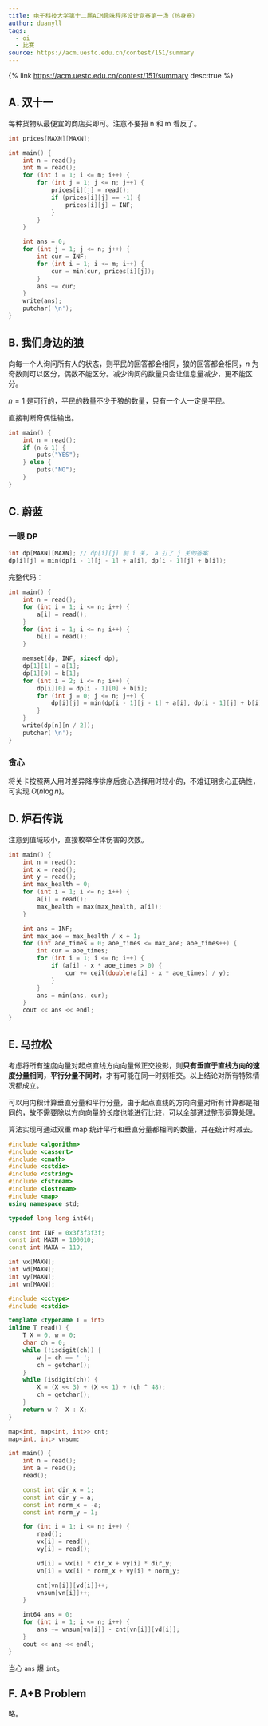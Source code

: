 ```yaml
---
title: 电子科技大学第十二届ACM趣味程序设计竞赛第一场（热身赛）
author: duanyll
tags:
  - oi
  - 比赛
source: https://acm.uestc.edu.cn/contest/151/summary
---
```


{% link https://acm.uestc.edu.cn/contest/151/summary desc:true %}

## A. 双十一

每种货物从最便宜的商店买即可。注意不要把 n 和 m 看反了。

```cpp
int prices[MAXN][MAXN];

int main() {
    int n = read();
    int m = read();
    for (int i = 1; i <= m; i++) {
        for (int j = 1; j <= n; j++) {
            prices[i][j] = read();
            if (prices[i][j] == -1) {
                prices[i][j] = INF;
            }
        }
    }

    int ans = 0;
    for (int j = 1; j <= n; j++) {
        int cur = INF;
        for (int i = 1; i <= m; i++) {
            cur = min(cur, prices[i][j]);
        }
        ans += cur;
    }
    write(ans);
    putchar('\n');
}
```

## B. 我们身边的狼

向每一个人询问所有人的状态，则平民的回答都会相同，狼的回答都会相同，$n$ 为奇数则可以区分，偶数不能区分。减少询问的数量只会让信息量减少，更不能区分。

$n=1$ 是可行的，平民的数量不少于狼的数量，只有一个人一定是平民。

直接判断奇偶性输出。

```cpp
int main() {
    int n = read();
    if (n & 1) {
        puts("YES");
    } else {
        puts("NO");
    }
}
```

## C. 蔚蓝

### 一眼 DP

```cpp
int dp[MAXN][MAXN]; // dp[i][j] 前 i 关， a 打了 j 关的答案
dp[i][j] = min(dp[i - 1][j - 1] + a[i], dp[i - 1][j] + b[i]);
```

完整代码：

```cpp
int main() {
    int n = read();
    for (int i = 1; i <= n; i++) {
        a[i] = read();
    }
    for (int i = 1; i <= n; i++) {
        b[i] = read();
    }

    memset(dp, INF, sizeof dp);
    dp[1][1] = a[1];
    dp[1][0] = b[1];
    for (int i = 2; i <= n; i++) {
        dp[i][0] = dp[i - 1][0] + b[i];
        for (int j = 0; j <= n; j++) {
            dp[i][j] = min(dp[i - 1][j - 1] + a[i], dp[i - 1][j] + b[i]);
        }
    }
    write(dp[n][n / 2]);
    putchar('\n');
}
```

### 贪心

将关卡按照两人用时差异降序排序后贪心选择用时较小的，不难证明贪心正确性，可实现 $O(n\log n)$。

## D. 炉石传说

注意到值域较小，直接枚举全体伤害的次数。

```cpp
int main() {
    int n = read();
    int x = read();
    int y = read();
    int max_health = 0;
    for (int i = 1; i <= n; i++) {
        a[i] = read();
        max_health = max(max_health, a[i]);
    }

    int ans = INF;
    int max_aoe = max_health / x + 1;
    for (int aoe_times = 0; aoe_times <= max_aoe; aoe_times++) {
        int cur = aoe_times;
        for (int i = 1; i <= n; i++) {
            if (a[i] - x * aoe_times > 0) {
                cur += ceil(double(a[i] - x * aoe_times) / y);
            }
        }
        ans = min(ans, cur);
    }
    cout << ans << endl;
}
```

## E. 马拉松

考虑将所有速度向量对起点直线方向向量做正交投影，则**只有垂直于直线方向的速度分量相同，平行分量不同时**，才有可能在同一时刻相交。以上结论对所有特殊情况都成立。

可以用内积计算垂直分量和平行分量，由于起点直线的方向向量对所有计算都是相同的，故不需要除以方向向量的长度也能进行比较，可以全部通过整形运算处理。

算法实现可通过双重 map 统计平行和垂直分量都相同的数量，并在统计时减去。

```cpp
#include <algorithm>
#include <cassert>
#include <cmath>
#include <cstdio>
#include <cstring>
#include <fstream>
#include <iostream>
#include <map>
using namespace std;

typedef long long int64;

const int INF = 0x3f3f3f3f;
const int MAXN = 100010;
const int MAXA = 110;

int vx[MAXN];
int vd[MAXN];
int vy[MAXN];
int vn[MAXN];

#include <cctype>
#include <cstdio>

template <typename T = int>
inline T read() {
    T X = 0, w = 0;
    char ch = 0;
    while (!isdigit(ch)) {
        w |= ch == '-';
        ch = getchar();
    }
    while (isdigit(ch)) {
        X = (X << 3) + (X << 1) + (ch ^ 48);
        ch = getchar();
    }
    return w ? -X : X;
}

map<int, map<int, int>> cnt;
map<int, int> vnsum;

int main() {
    int n = read();
    int a = read();
    read();

    const int dir_x = 1;
    const int dir_y = a;
    const int norm_x = -a;
    const int norm_y = 1;

    for (int i = 1; i <= n; i++) {
        read();
        vx[i] = read();
        vy[i] = read();

        vd[i] = vx[i] * dir_x + vy[i] * dir_y;
        vn[i] = vx[i] * norm_x + vy[i] * norm_y;

        cnt[vn[i]][vd[i]]++;
        vnsum[vn[i]]++;
    }

    int64 ans = 0;
    for (int i = 1; i <= n; i++) {
        ans += vnsum[vn[i]] - cnt[vn[i]][vd[i]];
    }
    cout << ans << endl;
}
```

当心 `ans` 爆 `int`。

## F. A+B Problem

略。
